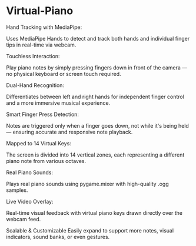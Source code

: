 # Virtual-Piano

Hand Tracking with MediaPipe:

Uses MediaPipe Hands to detect and track both hands and individual finger tips in real-time via webcam.

Touchless Interaction:

Play piano notes by simply pressing fingers down in front of the camera — no physical keyboard or screen touch required.

Dual-Hand Recognition:

Differentiates between left and right hands for independent finger control and a more immersive musical experience.

Smart Finger Press Detection:

Notes are triggered only when a finger goes down, not while it's being held — ensuring accurate and responsive note playback.

Mapped to 14 Virtual Keys:

The screen is divided into 14 vertical zones, each representing a different piano note from various octaves.

Real Piano Sounds:

Plays real piano sounds using pygame.mixer with high-quality .ogg samples.

Live Video Overlay:

Real-time visual feedback with virtual piano keys drawn directly over the webcam feed.

Scalable & Customizable
Easily expand to support more notes, visual indicators, sound banks, or even gestures.

